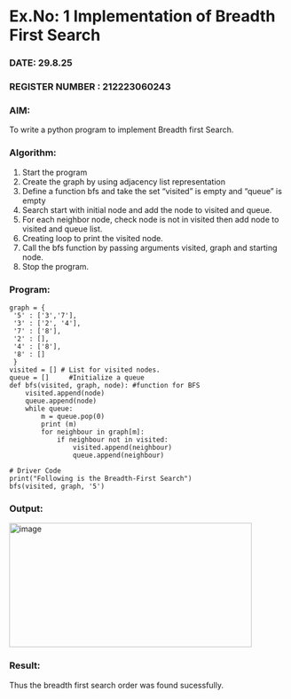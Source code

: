 # Ex.No: 1  Implementation of Breadth First Search 
### DATE:            29.8.25                                                                
### REGISTER NUMBER : 212223060243
### AIM: 
To write a python program to implement Breadth first Search. 
### Algorithm:
1. Start the program
2. Create the graph by using adjacency list representation
3. Define a function bfs and take the set “visited” is empty and “queue” is empty
4. Search start with initial node and add the node to visited and queue.
5. For each neighbor node, check node is not in visited then add node to visited and queue list.
6.  Creating loop to print the visited node.
7.   Call the bfs function by passing arguments visited, graph and starting node.
8.   Stop the program.
### Program:
```
graph = {
 '5' : ['3','7'],
 '3' : ['2', '4'],
 '7' : ['8'],
 '2' : [],
 '4' : ['8'],
 '8' : []
 }
visited = [] # List for visited nodes.
queue = []     #Initialize a queue
def bfs(visited, graph, node): #function for BFS
 	visited.append(node)
 	queue.append(node)
 	while queue:
 	    m = queue.pop(0) 
 	    print (m)
 	    for neighbour in graph[m]:
 	        if neighbour not in visited:
 	            visited.append(neighbour)
 	            queue.append(neighbour)

# Driver Code
print("Following is the Breadth-First Search")
bfs(visited, graph, '5')
```
### Output:
<img width="437" height="224" alt="image" src="https://github.com/user-attachments/assets/8b9c3cab-2550-4194-9a38-1780dab70213" />




### Result:
Thus the breadth first search order was found sucessfully.
